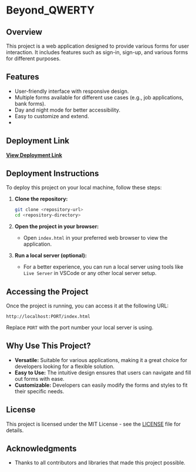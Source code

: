 # Beyond_QWERTY

## Overview
This project is a web application designed to provide various forms for user interaction. It includes features such as sign-in, sign-up, and various forms for different purposes.

## Features
- User-friendly interface with responsive design.
- Multiple forms available for different use cases (e.g., job applications, bank forms).
- Day and night mode for better accessibility.
- Easy to customize and extend.
- 
## Deployment Link
**[View Deployment Link](https://kalpadas599.github.io/Beyond_QWERTY_Project/)** 

## Deployment Instructions
To deploy this project on your local machine, follow these steps:

1. **Clone the repository:**
   ```bash
   git clone <repository-url>
   cd <repository-directory>
   ```

2. **Open the project in your browser:**
   - Open `index.html` in your preferred web browser to view the application.

3. **Run a local server (optional):**
   - For a better experience, you can run a local server using tools like `Live Server` in VSCode or any other local server setup.

## Accessing the Project
Once the project is running, you can access it at the following URL:
```
http://localhost:PORT/index.html
```
Replace `PORT` with the port number your local server is using.

## Why Use This Project?
- **Versatile:** Suitable for various applications, making it a great choice for developers looking for a flexible solution.
- **Easy to Use:** The intuitive design ensures that users can navigate and fill out forms with ease.
- **Customizable:** Developers can easily modify the forms and styles to fit their specific needs.

## License
This project is licensed under the MIT License - see the [LICENSE](https://github.com/kalpadas599/Beyond_QWERTY_Project/blob/main/LICENSE) file for details.

## Acknowledgments
- Thanks to all contributors and libraries that made this project possible.
